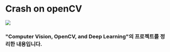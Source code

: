 # Crash on openCV
<img src="https://upload.wikimedia.org/wikipedia/commons/thumb/3/32/OpenCV_Logo_with_text_svg_version.svg/1200px-OpenCV_Logo_with_text_svg_version.svg.png">

<h3> "Computer Vision, OpenCV, and Deep Learning"의 프로젝트를 정리한 내용입니다.</h3>
